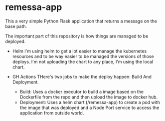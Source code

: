 # remessa-app

This a very simple Python Flask application that returns a message on the base path. 

The important part of this repository is how things are managed to be deployed.

- Helm
I'm using helm to get a lot easier to manage the kubernetes resources and to be way easier to be managed the versions of those deploys. I'm not uploading the chart to any place, I'm using the local chart.

- GH Actions
THere's two jobs to make the deploy happen: Build And Deployment.
  - Build: Uses a docker executor to build a image based on the Dockerfile from the repo and then upload the image to docker hub.
  - Deployment: Uses a helm chart (/remessa-app) to create a pod with the image that was deployed and a Node Port service to access the application from outside world.
